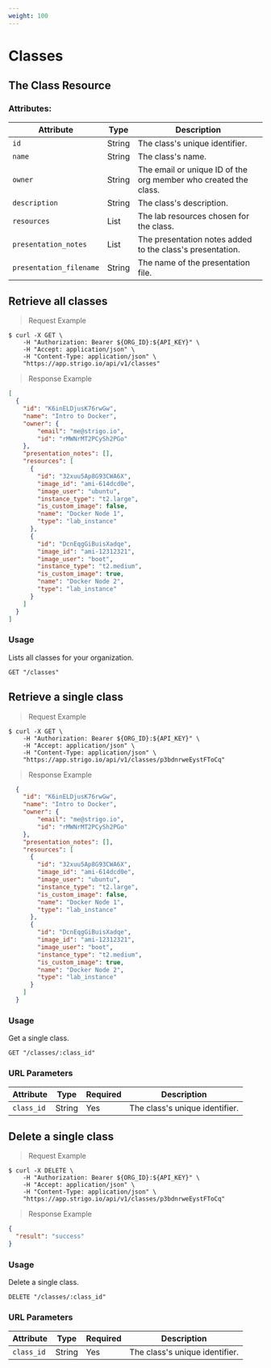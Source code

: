 ```yaml
---
weight: 100
---
```



# Classes

## The Class Resource

### Attributes:

Attribute               | Type     | Description
---------               | -------  | -------
`id`                    | String   | The class's unique identifier.
`name`                  | String   | The class's name.
`owner`                 | String   | The email or unique ID of the org member who created the class.
`description`           | String   | The class's description.
`resources`             | List     | The lab resources chosen for the class.
`presentation_notes`    | List     | The presentation notes added to the class's presentation.
`presentation_filename` | String   | The name of the presentation file.


## Retrieve all classes

> Request Example

```shell
$ curl -X GET \
    -H "Authorization: Bearer ${ORG_ID}:${API_KEY}" \
    -H "Accept: application/json" \
    -H "Content-Type: application/json" \
    "https://app.strigo.io/api/v1/classes"
```

> Response Example

```json
[
  {
    "id": "K6inELDjusK76rwGw",
    "name": "Intro to Docker",
    "owner": {
        "email": "me@strigo.io",
        "id": "rMWNrMT2PCySh2PGo"
    },
    "presentation_notes": [],
    "resources": [
      {
        "id": "32xuu5Ap8G93CWA6X",
        "image_id": "ami-614dcd0e",
        "image_user": "ubuntu",
        "instance_type": "t2.large",
        "is_custom_image": false,
        "name": "Docker Node 1",
        "type": "lab_instance"
      },
      {
        "id": "DcnEqgGiBuisXadqe",
        "image_id": "ami-12312321",
        "image_user": "boot",
        "instance_type": "t2.medium",
        "is_custom_image": true,
        "name": "Docker Node 2",
        "type": "lab_instance"
      }
    ]
  }
]
```

### Usage

Lists all classes for your organization.

`GET "/classes"`


## Retrieve a single class

> Request Example

```shell
$ curl -X GET \
    -H "Authorization: Bearer ${ORG_ID}:${API_KEY}" \
    -H "Accept: application/json" \
    -H "Content-Type: application/json" \
    "https://app.strigo.io/api/v1/classes/p3bdnrweEystFToCq"
```

> Response Example

```json
  {
    "id": "K6inELDjusK76rwGw",
    "name": "Intro to Docker",
    "owner": {
        "email": "me@strigo.io",
        "id": "rMWNrMT2PCySh2PGo"
    },
    "presentation_notes": [],
    "resources": [
      {
        "id": "32xuu5Ap8G93CWA6X",
        "image_id": "ami-614dcd0e",
        "image_user": "ubuntu",
        "instance_type": "t2.large",
        "is_custom_image": false,
        "name": "Docker Node 1",
        "type": "lab_instance"
      },
      {
        "id": "DcnEqgGiBuisXadqe",
        "image_id": "ami-12312321",
        "image_user": "boot",
        "instance_type": "t2.medium",
        "is_custom_image": true,
        "name": "Docker Node 2",
        "type": "lab_instance"
      }
    ]
  }
```

### Usage

Get a single class.

`GET "/classes/:class_id"`

### URL Parameters

Attribute  | Type    | Required | Description
---------  | ------- | -------  | -------
`class_id` | String  | Yes      | The class's unique identifier.


## Delete a single class

> Request Example

```shell
$ curl -X DELETE \
    -H "Authorization: Bearer ${ORG_ID}:${API_KEY}" \
    -H "Accept: application/json" \
    -H "Content-Type: application/json" \
    "https://app.strigo.io/api/v1/classes/p3bdnrweEystFToCq"
```

> Response Example

```json
{
  "result": "success"
}
```

### Usage

Delete a single class.

`DELETE "/classes/:class_id"`

### URL Parameters

Attribute  | Type    | Required | Description
---------  | ------- | -------  | -------
`class_id` | String  | Yes      | The class's unique identifier.

